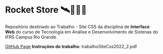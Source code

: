 # Rocket Store 🛰🚀👨‍🚀

Repositório destinado ao Trabalho - Site CSS da disciplina de **Interface Web** do curso de Tecnologia em Análise e Desenvolvimento de Sistenas do IFRS Campus Rio Grande.

[GitHub Page](https://ludico1959.github.io/rocket-store/)
**Instruções do trabalho**: trabalhoSiteCss2022_2.pdf

